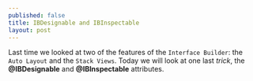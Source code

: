 ```yaml
---
published: false
title: IBDesignable and IBInspectable
layout: post
---
```

Last time we looked at two of the features of the `Interface Builder`: the `Auto Layout` and the `Stack Views`. Today we will look at one last _trick_, the __@IBDesignable__ and __@IBInspectable__ attributes. 